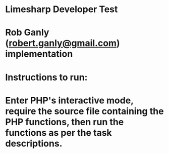 # Limesharp Developer Test
# Rob Ganly (robert.ganly@gmail.com) implementation

# Instructions to run:

# Enter PHP's interactive mode, require the source file containing the PHP functions, then run the functions as per the task descriptions.

<!-- 
Example of running output:

robertganly@Ganly limesharp % php -a
Interactive shell

php > require 'devtest.php';
php > repeat([1,2,3]);
[1,2,3,1,2,3,1,2,3]

php > reformat("liMeSHArp DeveLoper TEST");
Lmshrp dvlpr tst
-->